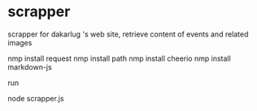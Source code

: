 scrapper
========

scrapper for dakarlug 's web site, retrieve content of events and related images

nmp install request
nmp install path
nmp install cheerio
nmp install markdown-js

run 

node scrapper.js
